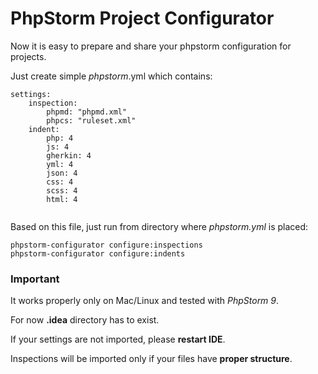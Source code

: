 # PhpStorm Project Configurator

Now it is easy to prepare and share your phpstorm configuration for projects.

Just create simple *phpstorm*.yml which contains:
```
settings:
    inspection:
        phpmd: "phpmd.xml"
        phpcs: "ruleset.xml"
    indent:
        php: 4
        js: 4
        gherkin: 4
        yml: 4
        json: 4
        css: 4
        scss: 4
        html: 4
        
```
Based on this file, just run from directory where *phpstorm.yml* is placed:
```
phpstorm-configurator configure:inspections
phpstorm-configurator configure:indents
```

### Important

It works properly only on Mac/Linux and tested with *PhpStorm 9*.

For now **.idea** directory has to exist.

If your settings are not imported, please **restart IDE**.

Inspections will be imported only if your files have **proper structure**.
